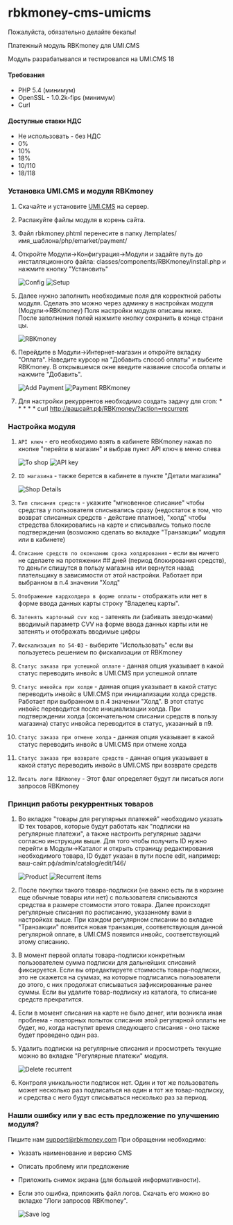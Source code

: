 # rbkmoney-cms-umicms

Пожалуйста, обязательно делайте бекапы!

Платежный модуль RBKmoney для UMI.CMS

Модуль разрабатывался и тестировался на UMI.CMS 18

#### Требования

- PHP 5.4 (минимум)
- OpenSSL - 1.0.2k-fips (минимум)
- Curl

#### Доступные ставки НДС

- Не использовать - без НДС
- 0%
- 10%
- 18%
- 10/110
- 18/118

### Установка UMI.CMS и модуля RBKmoney

1. Скачайте и установите [UMI.CMS](https://www.umi-cms.ru/downloads/) на сервер.
2. Распакуйте файлы модуля в корень сайта.
3. Файл rbkmoney.phtml перенесите в папку /templates/имя_шаблона/php/emarket/payment/
4. Откройте Модули->Конфигурация->Модули и задайте путь до инсталляционного файла:
   classes/components/RBKmoney/install.php и нажмите кнопку "Установить"

   ![Config](readme_images/menu_config.png)
   ![Setup](readme_images/setup.png)

5. Далее нужно заполнить необходимые поля для корректной работы модуля.
   Сделать это можно через админку в настройках модуля (Модули->RBKmoney)
   Поля настройки модуля описаны ниже.
   После заполнения полей нажмите кнопку сохранить в конце страницы.

   ![RBKmoney](readme_images/rbkmoney.png)

6. Перейдите в Модули->Интернет-магазин и откройте вкладку "Оплата".
   Наведите курсор на "Добавить способ оплаты" и выбеите RBKmoney.
   В открывшемся окне введите название способа оплаты и нажмите "Добавить".

   ![Add Payment](readme_images/add_payment.png)
   ![Payment RBKmoney](readme_images/payment_rbkmoney.png)

7. Для настройки рекуррентов необходимо создать задачу для cron:
\* * * * * curl http://вашсайт.рф/RBKmoney/?action=recurrent

### Настройка модуля

1) `API ключ` - его необходимо взять в кабинете RBKmoney нажав по кнопке "перейти в магазин" и выбрав пункт API ключ 
   в меню слева

   ![To shop](readme_images/to_shop.png)
   ![API key](readme_images/api_key.png)

2) `ID магазина` - также берется в кабинете в пункте "Детали магазина"

   ![Shop Details](readme_images/shop_details.png)

3) `Тип списания средств` - укажите "мгновенное списание" чтобы средства у пользователя списывались сразу
   (недостаток в том, что возврат списанных средств - действие платное),
   "холд" чтобы стредства блокировались на карте и списывались только после подтверждения
   (возможно сделать во вкладке "Транзакции" модуля или в кабинете)
4) `Списание средств по окончанию срока холдирования` - если вы ничего не сделаете на протяжении ## дней
   (период блокирования средств), то деньги спишутся в пользу магазина или вернутся назад плательщику
   в зависимости от этой настройки. Работает при выбранном в п.4 значении "Холд"
5) `Отображение кардхолдера в форме оплаты` - отображать или нет в форме ввода данных карты строку "Владелец карты".
6) `Затенять карточный cvv код` - затенять ли (забивать звездочками) вводимый параметр CVV на форме
   ввода данных карты или не затенять и отображать вводимые цифры
7) `Фискализация по 54-ФЗ` - выберите "Использовать" если вы пользуетесь решением по фискализации от RBKmoney
8) `Статус заказа при успешной оплате` - данная опция указывает в какой статус переводить инвойс в UMI.CMS при успешной оплате
9) `Статус инвойса при холде` - данная опция указывает в какой статус переводить инвойс в UMI.CMS при
   инициализации холда средств. Работает при выбранном в п.4 значении "Холд".
   В этот статус инвойс переводится после инициализации холда. При подтверждении холда
   (окончательном списании средств в пользу магазина) статус инвойса переводится в статус, указанный в п9.
10) `Статус заказа при отмене холда` - данная опция указывает в какой статус переводить инвойс в UMI.CMS при отмене холда
11) `Статус заказа при возврате средств` - данная опция указывает в какой статус переводить инвойс в UMI.CMS при возврате средств
12) `Писать логи RBKmoney` - Этот флаг определяет будут ли писаться логи запросов RBKmoney

### Принцип работы рекуррентных товаров

1) Во вкладке "товары для регулярных платежей" необходимо указать ID тех товаров, которые будут
   работать как "подписки на регулярные платежи", а также настроить регулярные задачи согласно инструкции выше.
   Для того чтобы получить ID нужно перейти в Модули->Каталог и открыть страницу редактирования необходимого товара,
   ID будет указан в пути после edit, например: ваш-сайт.рф/admin/catalog/edit/146/

   ![Product](readme_images/change_product.png)
   ![Recurrent items](readme_images/recurrent_items.png)

2) После покупки такого товара-подписки (не важно есть ли в корзине еще обычные товары или нет)
   с пользователя списываются средства в размере стоимости этого товара. Далее происходят регулярные
   списания по расписанию, указанному вами в настройках выше. При каждом регулярном списании во вкладке
   "Транзакции" появится новая транзакция, соответствующая данной регулярной оплате,
   в UMI.CMS появится инвойс, соответствующий этому списанию. 
3) В момент первой оплаты товара-подписки конкретным пользователем сумма подписки для дальнейших списаний фиксируется.
   Если вы отредактируете стоимость товара-подписки, это не скажется на суммах, на которые подписались
   пользователи до этого, с них продолжат списываться зафиксированные ранее суммы. 
   Если вы удалите товар-подписку из каталога, то списание средств прекратится.
4) Если в момент списания на карте не было денег, или возникла иная проблема - повторных попыток списания
   этой регулярной оплаты не будет, но, когда наступит время следующего списания - оно также будет проведено один раз. 
5) Удалить подписки на регулярные списания и просмотреть текущие можно во вкладке "Регулярные платежи" модуля. 

   ![Delete recurrent](readme_images/delete_recurrent.png)

6) Контроля уникальности подписок нет. Один и тот же пользователь может несколько раз подписаться 
   на один и тот же товар-подписку, и средства с него будут списываться несколько раз за период.

### Нашли ошибку или у вас есть предложение по улучшению модуля?

Пишите нам support@rbkmoney.com При обращении необходимо:

- Указать наименование и версию CMS
- Описать проблему или предложение
- Приложить снимок экрана (для большей информативности). 
- Если это ошибка, приложить файл логов. Скачать его можно во вкладке "Логи запросов RBKmoney".

   ![Save log](readme_images/log.png)